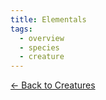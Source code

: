```yaml
---
title: Elementals
tags:
  - overview
  - species
  - creature
---
```

[<- Back to Creatures](../index.md)